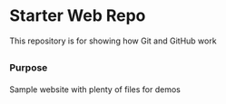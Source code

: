 # Starter Web Repo

This repository is for showing how Git and GitHub work

##
### Purpose
#### 
Sample website with plenty of files for demos
